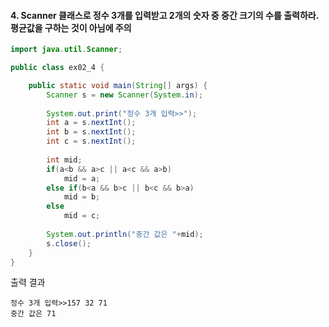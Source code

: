 #### 4. Scanner 클래스로 정수 3개를 입력받고 2개의 숫자 중 중간 크기의 수를 출력하라. 평균값을 구하는 것이 아님에 주의

```java
import java.util.Scanner;

public class ex02_4 {

	public static void main(String[] args) {
		Scanner s = new Scanner(System.in);
		
		System.out.print("정수 3개 입력>>");
		int a = s.nextInt();
		int b = s.nextInt();
		int c = s.nextInt();
		
		int mid;
		if(a<b && a>c || a<c && a>b)
			mid = a;
		else if(b<a && b>c || b<c && b>a)
			mid = b;
		else
			mid = c;
		
		System.out.println("중간 값은 "+mid);
		s.close();
	}
}
```
출력 결과
```
정수 3개 입력>>157 32 71
중간 값은 71
```

